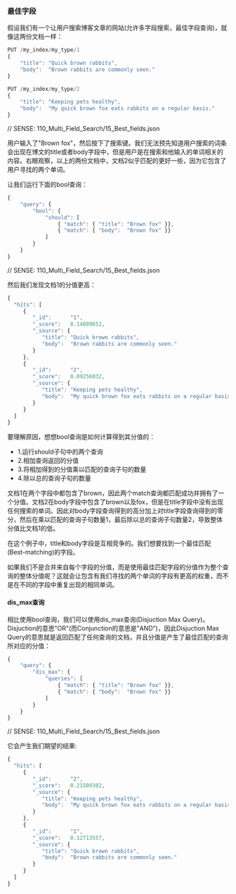 ### 最佳字段

假设我们有一个让用户搜索博客文章的网站(允许多字段搜索，最佳字段查询)，就像这两份文档一样：

```Javascript
PUT /my_index/my_type/1
{
    "title": "Quick brown rabbits",
    "body":  "Brown rabbits are commonly seen."
}

PUT /my_index/my_type/2
{
    "title": "Keeping pets healthy",
    "body":  "My quick brown fox eats rabbits on a regular basis."
}
```
// SENSE: 110_Multi_Field_Search/15_Best_fields.json

用户输入了"Brown fox"，然后按下了搜索键。我们无法预先知道用户搜索的词条会出现在博文的title或者body字段中，但是用户是在搜索和他输入的单词相关的内容。右眼观察，以上的两份文档中，文档2似乎匹配的更好一些，因为它包含了用户寻找的两个单词。

让我们运行下面的bool查询：

```Javascript
{
    "query": {
        "bool": {
            "should": [
                { "match": { "title": "Brown fox" }},
                { "match": { "body":  "Brown fox" }}
            ]
        }
    }
}
```
// SENSE: 110_Multi_Field_Search/15_Best_fields.json

然后我们发现文档1的分值更高：

```Javascript
{
  "hits": [
     {
        "_id":      "1",
        "_score":   0.14809652,
        "_source": {
           "title": "Quick brown rabbits",
           "body":  "Brown rabbits are commonly seen."
        }
     },
     {
        "_id":      "2",
        "_score":   0.09256032,
        "_source": {
           "title": "Keeping pets healthy",
           "body":  "My quick brown fox eats rabbits on a regular basis."
        }
     }
  ]
}
```

要理解原因，想想bool查询是如何计算得到其分值的：

* 1.运行should子句中的两个查询
* 2.相加查询返回的分值
* 3.将相加得到的分值乘以匹配的查询子句的数量
* 4.除以总的查询子句的数量

文档1在两个字段中都包含了brown，因此两个match查询都匹配成功并拥有了一个分值。文档2在body字段中包含了brown以及fox，但是在title字段中没有出现任何搜索的单词。因此对body字段查询得到的高分加上对title字段查询得到的零分，然后在乘以匹配的查询子句数量1，最后除以总的查询子句数量2，导致整体分值比文档1的低。

在这个例子中，title和body字段是互相竞争的。我们想要找到一个最佳匹配(Best-matching)的字段。

如果我们不是合并来自每个字段的分值，而是使用最佳匹配字段的分值作为整个查询的整体分值呢？这就会让包含有我们寻找的两个单词的字段有更高的权重，而不是在不同的字段中重复出现的相同单词。

#### dis_max查询

相比使用bool查询，我们可以使用dis_max查询(Disjuction Max Query)。Disjuction的意思"OR"(而Conjunction的意思是"AND")，因此Disjuction Max Query的意思就是返回匹配了任何查询的文档，并且分值是产生了最佳匹配的查询所对应的分值：

```Javascript
{
    "query": {
        "dis_max": {
            "queries": [
                { "match": { "title": "Brown fox" }},
                { "match": { "body":  "Brown fox" }}
            ]
        }
    }
}
```
// SENSE: 110_Multi_Field_Search/15_Best_fields.json

它会产生我们期望的结果:

```Javascript
{
  "hits": [
     {
        "_id":      "2",
        "_score":   0.21509302,
        "_source": {
           "title": "Keeping pets healthy",
           "body":  "My quick brown fox eats rabbits on a regular basis."
        }
     },
     {
        "_id":      "1",
        "_score":   0.12713557,
        "_source": {
           "title": "Quick brown rabbits",
           "body":  "Brown rabbits are commonly seen."
        }
     }
  ]
}
```




<!-- === Best Fields

Imagine that we have a website that allows ((("multifield search", "best fields queries")))((("best fields queries")))users to search blog posts, such
as these two documents:

[source,js]
--------------------------------------------------
PUT /my_index/my_type/1
{
    "title": "Quick brown rabbits",
    "body":  "Brown rabbits are commonly seen."
}

PUT /my_index/my_type/2
{
    "title": "Keeping pets healthy",
    "body":  "My quick brown fox eats rabbits on a regular basis."
}
--------------------------------------------------
// SENSE: 110_Multi_Field_Search/15_Best_fields.json

The user types in the words ``Brown fox'' and clicks Search.   We don't
know ahead of time if the user's search terms will be found in the `title` or
the `body` field of the post, but it is likely that the user is searching for
related words.  To our eyes, document 2 appears to be the better match, as it
contains both words that we are looking for.

Now we run the following `bool` query:

[source,js]
--------------------------------------------------
{
    "query": {
        "bool": {
            "should": [
                { "match": { "title": "Brown fox" }},
                { "match": { "body":  "Brown fox" }}
            ]
        }
    }
}
--------------------------------------------------
// SENSE: 110_Multi_Field_Search/15_Best_fields.json

And we find that this query gives document 1 the higher score:

[source,js]
--------------------------------------------------
{
  "hits": [
     {
        "_id":      "1",
        "_score":   0.14809652,
        "_source": {
           "title": "Quick brown rabbits",
           "body":  "Brown rabbits are commonly seen."
        }
     },
     {
        "_id":      "2",
        "_score":   0.09256032,
        "_source": {
           "title": "Keeping pets healthy",
           "body":  "My quick brown fox eats rabbits on a regular basis."
        }
     }
  ]
}
--------------------------------------------------

To understand why, think about how the `bool` query ((("bool query", "relevance score calculation")))((("relevance scores", "calculation in bool queries")))calculates its score:

1. It runs both of the queries in the `should` clause.
2. It adds their scores together.
3. It multiplies the total by the number of matching clauses.
4. It divides the result by the total number of clauses (two).

Document 1 contains the word `brown` in both fields, so both `match` clauses
are successful and have a score.  Document 2 contains both `brown` and
`fox` in the `body` field but neither word in the `title` field. The high
score from the `body` query is added to the zero score from the `title` query,
and multiplied by one-half, resulting in a lower overall score than for document 1.

In this example, the `title` and `body` fields are competing with each other.
We want to find the single _best-matching_ field.

What if, instead of combining the scores from each field, we used the score
from the _best-matching_ field as the overall score for the query?  This would
give preference to a single field that contains _both_ of the words we are
looking for, rather than the same word repeated in different fields.

[[dis-max-query]]
==== dis_max Query

Instead of the `bool` query, we can use the  `dis_max` or _Disjunction Max
Query_.  Disjunction means _or_((("dis_max (disjunction max) query"))) (while conjunction means _and_) so the
Disjunction Max Query simply means _return documents that match any of these
queries, and return the score of the best matching query_:

[source,js]
--------------------------------------------------
{
    "query": {
        "dis_max": {
            "queries": [
                { "match": { "title": "Brown fox" }},
                { "match": { "body":  "Brown fox" }}
            ]
        }
    }
}
--------------------------------------------------
// SENSE: 110_Multi_Field_Search/15_Best_fields.json

This produces the results that we want:

[source,js]
--------------------------------------------------
{
  "hits": [
     {
        "_id":      "2",
        "_score":   0.21509302,
        "_source": {
           "title": "Keeping pets healthy",
           "body":  "My quick brown fox eats rabbits on a regular basis."
        }
     },
     {
        "_id":      "1",
        "_score":   0.12713557,
        "_source": {
           "title": "Quick brown rabbits",
           "body":  "Brown rabbits are commonly seen."
        }
     }
  ]
}
--------------------------------------------------
-->
